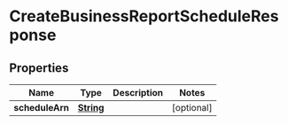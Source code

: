 

# CreateBusinessReportScheduleResponse


## Properties

| Name | Type | Description | Notes |
|------------ | ------------- | ------------- | -------------|
|**scheduleArn** | [**String**](String.md) |  |  [optional] |



